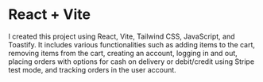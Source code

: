 # React + Vite



I created this project using React, Vite, Tailwind CSS, JavaScript, and Toastify. It includes various functionalities such as adding items to the cart, removing items from the cart, creating an account, logging in and out, placing orders with options for cash on delivery or debit/credit using Stripe test mode, and tracking orders in the user account.
